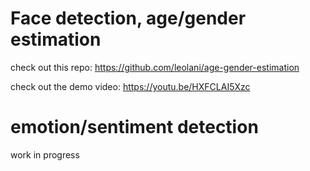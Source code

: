# Face detection, age/gender estimation

check out this repo: https://github.com/leolani/age-gender-estimation

check out the demo video: https://youtu.be/HXFCLAI5Xzc

# emotion/sentiment detection 

work in progress